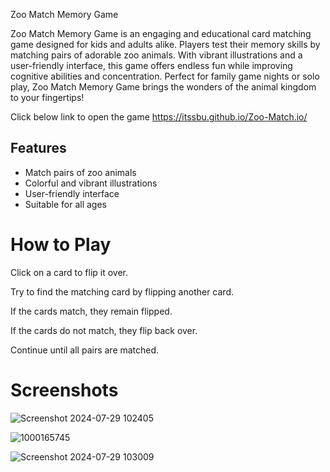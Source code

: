 Zoo Match Memory Game

Zoo Match Memory Game is an engaging and educational card matching game designed for kids and adults alike. Players test their memory skills by matching pairs of adorable zoo animals. With vibrant illustrations and a user-friendly interface, this game offers endless fun while improving cognitive abilities and concentration. Perfect for family game nights or solo play, Zoo Match Memory Game brings the wonders of the animal kingdom to your fingertips!

Click below link to open the game
https://itssbu.github.io/Zoo-Match.io/

## Features

- Match pairs of zoo animals
- Colorful and vibrant illustrations
- User-friendly interface
- Suitable for all ages

# How to Play
Click on a card to flip it over.

Try to find the matching card by flipping another card.

If the cards match, they remain flipped.

If the cards do not match, they flip back over.

Continue until all pairs are matched.


# Screenshots
![Screenshot 2024-07-29 102405](https://github.com/user-attachments/assets/dbe302e7-f5dd-4541-bdbe-521487fa750e)

![1000165745](https://github.com/user-attachments/assets/de7e725a-a92b-41b4-8571-aaefe92411ef)

![Screenshot 2024-07-29 103009](https://github.com/user-attachments/assets/82baf76a-87fb-4719-9e8b-724170d87de2)
